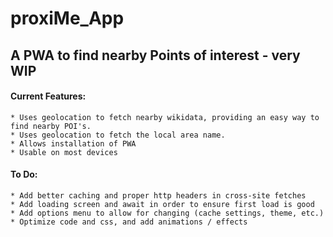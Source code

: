 # proxiMe_App

## A PWA to find nearby Points of interest - very WIP

 #### Current Features:

    * Uses geolocation to fetch nearby wikidata, providing an easy way to find nearby POI's.
    * Uses geolocation to fetch the local area name.
    * Allows installation of PWA
    * Usable on most devices

 #### To Do:
    
    * Add better caching and proper http headers in cross-site fetches
    * Add loading screen and await in order to ensure first load is good
    * Add options menu to allow for changing (cache settings, theme, etc.)
    * Optimize code and css, and add animations / effects